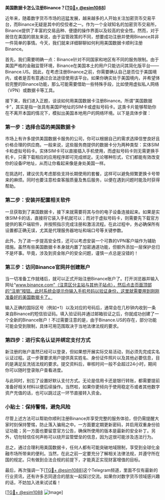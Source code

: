 **美国数据卡怎么注册Binance？[[TG💪+ @esim1088](https://t.me/s/esim1088)]**

近年来，随着数字货币市场的迅猛发展，越来越多的人开始关注加密货币交易平台，而Binance无疑是其中的佼佼者之一。作为一个全球知名的加密货币交易所，Binance提供了丰富的交易品种、便捷的操作界面以及较高的安全性。然而，对于居住在美国的朋友来说，由于监管政策的不同，想要成功注册并使用Binance并非一件简单的事情。今天，我们就来详细聊聊如何利用美国数据卡顺利注册Binance。

首先，我们需要明确一点：Binance针对不同国家和地区有不同的服务限制。由于美国严格的金融监管环境，Binance在美国本土的用户只能访问其简化版平台——Binance.US。因此，在考虑注册Binance之前，你需要确认自己是否位于美国境内，或者是否有意通过合法途径使用该平台。如果你确实处于美国境内，并希望体验完整的Binance功能，那么可能需要借助一些特殊手段，比如使用虚拟私人网络（VPN）或数据卡等工具。

接下来，我们进入正题，谈谈如何用美国数据卡注册Binance。所谓“美国数据卡”，其实是指一张具有美国IP地址的SIM卡或虚拟号码卡。这类卡片能够帮助你在不离开本国的情况下，模拟出美国本地用户的网络环境。以下是具体步骤：

### 第一步：选择合适的美国数据卡

市场上有许多提供美国数据卡服务的公司，你可以根据自己的需求选择信誉良好且价格合理的供应商。一般来说，这些服务商提供的数据卡分为两种类型：实体SIM卡和虚拟号码卡。实体SIM卡可以直接插入手机使用，而虚拟号码卡则无需更换手机卡，只需下载相应的应用程序即可完成绑定。无论哪种形式，它们都能有效改变你的设备IP地址，从而让你看起来像是身处美国一样。

在挑选时，建议优先考虑那些支持长期使用的套餐，这样可以避免频繁更换卡号带来的麻烦。同时也要注意检查客服质量及售后服务，以便在遇到问题时能及时获得帮助。

### 第二步：安装并配置相关软件

一旦获取到了美国数据卡，接下来就需要将其与你的电子设备连接起来。如果是实体SIM卡的话，直接将它装入手机就可以；而对于虚拟号码卡，则需要先下载官方提供的客户端软件，并按照指示完成注册和激活流程。在此过程中，务必确保所有设置都正确无误，尤其是代理服务器地址和端口号等关键参数。

此外，为了进一步提高安全性，还可以考虑安装一个可靠的VPN客户端作为辅助措施。虽然有些美国数据卡本身就内置了加密通道功能，但额外添加一层保护总归不是坏事。毕竟，涉及到资金账户的安全问题，谨慎一点总是没错的！

### 第三步：访问Binance官网并创建账户

当一切准备工作就绪后，就可以正式开始注册Binance账户了。打开浏览器并输入网址“www.binance.com”（注意区分主站与其他子站点），然后点击页面顶部的“注册”按钮。此时系统会提示你输入手机号码以验证身份，这里就需要用到刚刚准备好的美国数据卡了。

输入正确的国际区号（例如+1）以及对应的号码后，通常会在几秒钟内收到一条来自Binance的短信验证码。填入验证码并通过邮箱验证之后，你就成功创建了一个全新的Binance账户！不过需要注意的是，由于Binance.US的存在，部分功能可能会受到限制，具体可用范围取决于当地法律法规的要求。

### 第四步：进行实名认证并绑定支付方式

新注册的账户虽然已经可以登录，但如果想开展实际交易活动，则必须先完成实名认证过程。这一步骤要求用户提供真实姓名、身份证件照片以及其他必要信息，目的是满足反洗钱法规的要求。提交资料后，审核时间一般不会超过24小时，期间你可以随时登录账户查看进度。

与此同时，别忘了设置好默认支付方式。无论是信用卡还是银行转账，都需要提前准备好相关材料以便后续操作。当然啦，如果你更倾向于使用稳定币或者其他数字资产充值的话，也可以跳过这一环节直接转入资金。

### 小贴士：保持警惕，避免风险

尽管上述方法可以帮助你顺利注册Binance并享受完整的服务体验，但仍需提醒大家时刻保持警惕，防止落入骗局之中。一方面要定期更新密码，并启用双重身份验证功能；另一方面也要留意官方公告，确保所使用的版本是最新的安全补丁。另外，切勿轻信任何声称可以绕开监管壁垒的信息，因为这很可能涉及违法行为。

总之，通过合理利用美国数据卡，任何人都有可能突破地域限制，享受到全球化金融市场所带来的便利。当然，在此之前一定要充分了解相关法律法规，并遵守所在国的规定。只有做到合法合规的前提下，才能真正实现财富增值的目标。

最后，再次强调一下[[TG💪+ @esim1088](https://t.me/s/esim1088)]这个Telegram频道，里面不仅有最新的行业资讯，还有许多志同道合的朋友一起探讨交流。如果你对数字货币领域感兴趣的话，不妨加入进来试试看！

[[TG💪+ @esim1088](https://t.me/s/esim1088) ![Image](https://i.postimg.cc/4NQfJmqS/Snipaste-2025-05-13-00-14-12.png)]